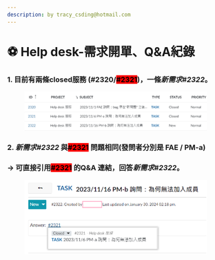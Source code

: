 ```yaml
---
description: by tracy_csding@hotmail.com
---
```


# ⚽ Help desk-需求開單、Q\&A紀錄

### 1. 目前有兩條closed服務 (#2320/<mark style="background-color:red;">#2321</mark>)，一&#x689D;_&#x65B0;需求#2322_。

<figure><img src="../.gitbook/assets/image (7) (1) (1).png" alt=""><figcaption></figcaption></figure>

### 2. _新需求#2322_ 與<mark style="background-color:red;">#2321</mark> 問題相同(發問者分別是 FAE  /  PM-a)

### -> 可直接引用<mark style="background-color:red;">#2321</mark> 的Q\&A 連結，回&#x7B54;_&#x65B0;需求#2322_。

<figure><img src="../.gitbook/assets/image (3) (1) (1) (1) (1) (1) (1) (1).png" alt=""><figcaption></figcaption></figure>

